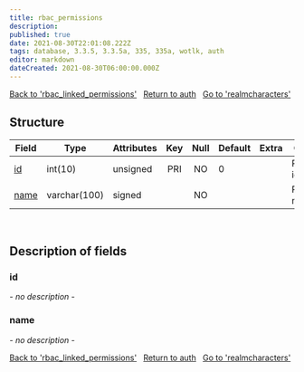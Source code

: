 ```yaml
---
title: rbac_permissions
description: 
published: true
date: 2021-08-30T22:01:08.222Z
tags: database, 3.3.5, 3.3.5a, 335, 335a, wotlk, auth
editor: markdown
dateCreated: 2021-08-30T06:00:00.000Z
---
```


<a href="https://trinitycore.info/de/database/335/auth/rbac_linked_permissions" class="mt-5 v-btn v-btn--depressed v-btn--flat v-btn--outlined theme--light v-size--default darkblue--text text--lighten-3"><span class="v-btn__content"><i aria-hidden="true" class="v-icon notranslate v-icon--left mdi mdi-arrow-left theme--light"></i><span>Back to 'rbac_linked_permissions'</span></span></a>&nbsp;&nbsp;&nbsp;<a href="https://trinitycore.info/de/database/335/auth/home" class="mt-5 v-btn v-btn--depressed v-btn--flat v-btn--outlined theme--light v-size--default darkblue--text text--lighten-3"><span class="v-btn__content"><i aria-hidden="true" class="v-icon notranslate v-icon--left mdi mdi-home-outline theme--light"></i><span>Return to auth</span></span></a>&nbsp;&nbsp;&nbsp;<a href="https://trinitycore.info/de/database/335/auth/realmcharacters" class="mt-5 v-btn v-btn--depressed v-btn--flat v-btn--outlined theme--light v-size--default darkblue--text text--lighten-3"><span class="v-btn__content"><span>Go to 'realmcharacters'</span><i aria-hidden="true" class="v-icon notranslate v-icon--right mdi mdi-arrow-right theme--light"></i></span></a>

## Structure

| Field | Type | Attributes | Key | Null | Default | Extra | Comment |
| --- | --- | --- | :---: | :---: | --- | --- | --- |
| [id](#id) | int(10) | unsigned | PRI | NO | 0 |  | Permission id |
| [name](#name) | varchar(100) | signed |  | NO |  |  | Permission name |
&nbsp;
## Description of fields

### id
*- no description -*
&nbsp;

### name
*- no description -*
&nbsp;

<a href="https://trinitycore.info/de/database/335/auth/rbac_linked_permissions" class="mt-5 v-btn v-btn--depressed v-btn--flat v-btn--outlined theme--light v-size--default darkblue--text text--lighten-3"><span class="v-btn__content"><i aria-hidden="true" class="v-icon notranslate v-icon--left mdi mdi-arrow-left theme--light"></i><span>Back to 'rbac_linked_permissions'</span></span></a>&nbsp;&nbsp;&nbsp;<a href="https://trinitycore.info/de/database/335/auth/home" class="mt-5 v-btn v-btn--depressed v-btn--flat v-btn--outlined theme--light v-size--default darkblue--text text--lighten-3"><span class="v-btn__content"><i aria-hidden="true" class="v-icon notranslate v-icon--left mdi mdi-home-outline theme--light"></i><span>Return to auth</span></span></a>&nbsp;&nbsp;&nbsp;<a href="https://trinitycore.info/de/database/335/auth/realmcharacters" class="mt-5 v-btn v-btn--depressed v-btn--flat v-btn--outlined theme--light v-size--default darkblue--text text--lighten-3"><span class="v-btn__content"><span>Go to 'realmcharacters'</span><i aria-hidden="true" class="v-icon notranslate v-icon--right mdi mdi-arrow-right theme--light"></i></span></a>

